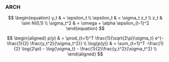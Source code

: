 

### ARCH

$$
\begin{equation}
    y_t & = \epsilon_t \\
    \epsilon_t & = \sigma_t z_t \\
    z_t & \sim N(0,1) \\
    \sigma_t^2 & = \omega + \alpha \epsilon_{t-1}^2 
\end{equation}
$$

$$
\begin{aligned}
    p(y) & = \prod_{t=1}^T \frac{1}{\sqrt{2\pi}\sigma_t} e^{-\frac{1}{2} \frac{y_t^2}{\sigma_t^2}} \\
    \log{p(y)} & = \sum_{t=1}^T -\frac{1}{2} \log{2\pi} - \log{\sigma_t} - \frac{1}{2}\frac{y_t^2}{\sigma_t^2} \\
\end{aligned}
$$